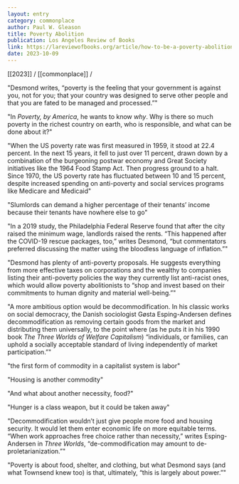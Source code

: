 ```yaml
---
layout: entry
category: commonplace
author: Paul W. Gleason
title: Poverty Abolition
publication: Los Angeles Review of Books
link: https://lareviewofbooks.org/article/how-to-be-a-poverty-abolitionist-on-matthew-desmonds-poverty-by-america/
date: 2023-10-09
---
```


[[2023]] / [[commonplace]] / 

"Desmond writes, “poverty is the feeling that your government is against you, not for you; that your country was designed to serve other people and that you are fated to be managed and processed.”"

"In *Poverty, by America*, he wants to know *why*. Why is there so much poverty in the richest country on earth, who is responsible, and what can be done about it?"

"When the US poverty rate was first measured in 1959, it stood at 22.4 percent. In the next 15 years, it fell to just over 11 percent, drawn down by a combination of the burgeoning postwar economy and Great Society initiatives like the 1964 Food Stamp Act. Then progress ground to a halt. Since 1970, the US poverty rate has fluctuated between 10 and 15 percent, despite increased spending on anti-poverty and social services programs like Medicare and Medicaid"

"Slumlords can demand a higher percentage of their tenants’ income because their tenants have nowhere else to go"

"In a 2019 study, the Philadelphia Federal Reserve found that after the city raised the minimum wage, landlords raised the rents. “This happened after the COVID-19 rescue packages, too,” writes Desmond, “but commentators preferred discussing the matter using the bloodless language of inflation.”"

"Desmond has plenty of anti-poverty proposals. He suggests everything from more effective taxes on corporations and the wealthy to companies listing their anti-poverty policies the way they currently list anti-racist ones, which would allow poverty abolitionists to “shop and invest based on their commitments to human dignity and material well-being.”"

"A more ambitious option would be decommodification. In his classic works on social democracy, the Danish sociologist Gøsta Esping-Andersen defines decommodification as removing certain goods from the market and distributing them universally, to the point where (as he puts it in his 1990 book *The Three Worlds of Welfare Capitalism*) “individuals, or families, can uphold a socially acceptable standard of living independently of market participation.”"

"the first form of commodity in a capitalist system is labor"

"Housing is another commodity"

"And what about another necessity, food?"

"Hunger is a class weapon, but it could be taken away"

"Decommodification wouldn’t just give people more food and housing security. It would let them enter economic life on more equitable terms. “When work approaches free choice rather than necessity,” writes Esping-Andersen in *Three Worlds*, “de-commodification may amount to de-proletarianization.”"

"Poverty is about food, shelter, and clothing, but what Desmond says (and what Townsend knew too) is that, ultimately, “this is largely about power.”"
